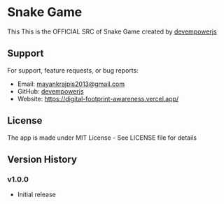 # Snake Game

This This is the OFFICIAL SRC of Snake Game created by [devempowerjs](github.com/devempowerjs)

## Support

For support, feature requests, or bug reports:
- Email: mayankrajpis2013@gmail.com
- GitHub: [devempowerjs](github.com/devempowerjs)
- Website: https://digital-footprint-awareness.vercel.app/

## License

The app is made under MIT License - See LICENSE file for details

## Version History

### v1.0.0
- Initial release